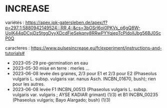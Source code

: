 # INCREASE

variétés : https://apex.ipk-gatersleben.de/apex/f?p=297:1:5880942149524:::RR,4::&cs=3bOSrl6oi0PKVs_p6gQ8W-UolK44qDCsjDz5tggDyyXDcdFieSekqny8RRwPYYqjepTcPldoIlJbg56BJ0ScP0Q 

caracteres : https://www.pulsesincrease.eu/fr/experiment/instructions-and-tutorials#

- 2023-05-29  pre-germination en eau
- 2023-05-30  mise en terre : merles ... 
- 2023-06-08  levée des graines, 2/3 pour E1 et 2/3 pour E2 (Phaseolus vulgaris L. subsp. vulgaris var. nanus Asch. INCBN_01670, bush); rien pour les autres. 
- 2023-06-08  levée F1 INCBN_00513 (Phaseolus vulgaris L. subsp. vulgaris var. vulgaris ; AYSE KADIAR grimant) (1/3) et B1 INCBN_00235 (Phaseolus vulgaris; Bayo Alargado; bush) (1/3)
